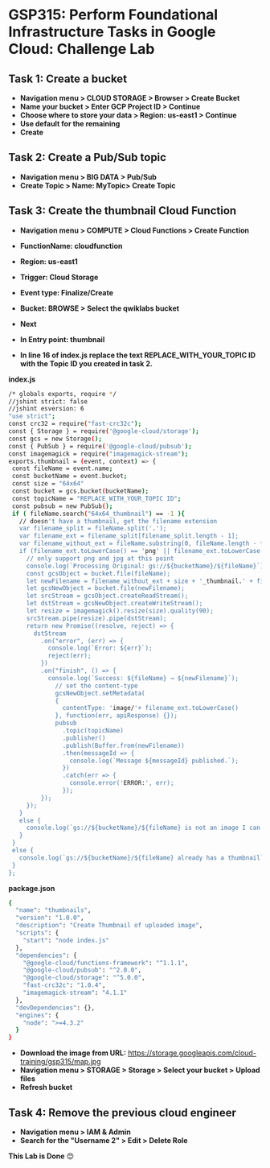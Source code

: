 # GSP315: Perform Foundational Infrastructure Tasks in Google Cloud: Challenge Lab

## Task 1: Create a bucket

- **Navigation menu > CLOUD STORAGE > Browser > Create Bucket**
- **Name your bucket > Enter GCP Project ID > Continue**
- **Choose where to store your data > Region: us-east1 > Continue**
- **Use default for the remaining**
- **Create**

## Task 2: Create a Pub/Sub topic

- **Navigation menu > BIG DATA > Pub/Sub**
- **Create Topic > Name: MyTopic> Create Topic**

## Task 3: Create the thumbnail Cloud Function

- **Navigation menu > COMPUTE > Cloud Functions > Create Function**
- **FunctionName: cloudfunction**
- **Region: us-east1** 
- **Trigger: Cloud Storage**
- **Event type: Finalize/Create** 
- **Bucket: BROWSE > Select the qwiklabs bucket**
- **Next**

 - **In Entry point: thumbnail**
 - **In line 16 of index.js replace the text REPLACE_WITH_YOUR_TOPIC ID with the Topic ID you created in task 2.**
 
 **index.js**

 ```bash
 /* globals exports, require */
//jshint strict: false
//jshint esversion: 6
"use strict";
const crc32 = require("fast-crc32c");
const { Storage } = require('@google-cloud/storage');
const gcs = new Storage();
const { PubSub } = require('@google-cloud/pubsub');
const imagemagick = require("imagemagick-stream");
exports.thumbnail = (event, context) => {
  const fileName = event.name;
  const bucketName = event.bucket;
  const size = "64x64"
  const bucket = gcs.bucket(bucketName);
  const topicName = "REPLACE_WITH_YOUR_TOPIC ID";
  const pubsub = new PubSub();
  if ( fileName.search("64x64_thumbnail") == -1 ){
    // doesn't have a thumbnail, get the filename extension
    var filename_split = fileName.split('.');
    var filename_ext = filename_split[filename_split.length - 1];
    var filename_without_ext = fileName.substring(0, fileName.length - filename_ext.length );
    if (filename_ext.toLowerCase() == 'png' || filename_ext.toLowerCase() == 'jpg'){
      // only support png and jpg at this point
      console.log(`Processing Original: gs://${bucketName}/${fileName}`);
      const gcsObject = bucket.file(fileName);
      let newFilename = filename_without_ext + size + '_thumbnail.' + filename_ext;
      let gcsNewObject = bucket.file(newFilename);
      let srcStream = gcsObject.createReadStream();
      let dstStream = gcsNewObject.createWriteStream();
      let resize = imagemagick().resize(size).quality(90);
      srcStream.pipe(resize).pipe(dstStream);
      return new Promise((resolve, reject) => {
        dstStream
          .on("error", (err) => {
            console.log(`Error: ${err}`);
            reject(err);
          })
          .on("finish", () => {
            console.log(`Success: ${fileName} → ${newFilename}`);
              // set the content-type
              gcsNewObject.setMetadata(
              {
                contentType: 'image/'+ filename_ext.toLowerCase()
              }, function(err, apiResponse) {});
              pubsub
                .topic(topicName)
                .publisher()
                .publish(Buffer.from(newFilename))
                .then(messageId => {
                  console.log(`Message ${messageId} published.`);
                })
                .catch(err => {
                  console.error('ERROR:', err);
                });
          });
      });
    }
    else {
      console.log(`gs://${bucketName}/${fileName} is not an image I can handle`);
    }
  }
  else {
    console.log(`gs://${bucketName}/${fileName} already has a thumbnail`);
  }
};
```
**package.json**
```bash
{
  "name": "thumbnails",
  "version": "1.0.0",
  "description": "Create Thumbnail of uploaded image",
  "scripts": {
    "start": "node index.js"
  },
  "dependencies": {
    "@google-cloud/functions-framework": "^1.1.1",
    "@google-cloud/pubsub": "^2.0.0",
    "@google-cloud/storage": "^5.0.0",
    "fast-crc32c": "1.0.4",
    "imagemagick-stream": "4.1.1"
  },
  "devDependencies": {},
  "engines": {
    "node": ">=4.3.2"
  }
}
```
- **Download the image from URL:** https://storage.googleapis.com/cloud-training/gsp315/map.jpg
- **Navigation menu > STORAGE > Storage > Select your bucket > Upload files**
- **Refresh bucket**

## Task 4: Remove the previous cloud engineer
- **Navigation menu > IAM & Admin**
- **Search for the "Username 2" > Edit > Delete Role**

**This Lab is Done** :blush:





